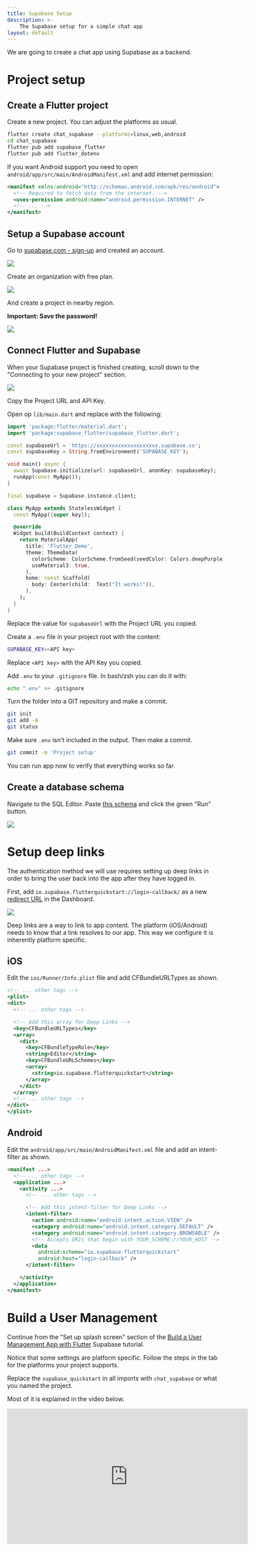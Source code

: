```yaml
---
title: Supabase Setup
description: >-
    The Supabase setup for a simple chat app
layout: default
---
```


We are going to create a chat app using Supabase as a backend.

# Project setup

## Create a Flutter project

Create a new project.
You can adjust the platforms as usual.

```sh
flutter create chat_supabase --platforms=linux,web,android
cd chat_supabase
flutter pub add supabase_flutter
flutter pub add flutter_dotenv
```

If you want Android support you need to open `android/app/src/main/AndroidManifest.xml` and add internet permission:

```xml
<manifest xmlns:android="http://schemas.android.com/apk/res/android">
  <!-- Required to fetch data from the internet. -->
  <uses-permission android:name="android.permission.INTERNET" />
  <!-- ... -->
</manifest>
```

## Setup a Supabase account

Go to [supabase.com - sign-up](https://supabase.com/dashboard/sign-up) and created an account.

![](../supabase_signup.png)

Create an organization with free plan.

![](../supabase_create_organization.png)

And create a project in nearby region.

**Important: Save the password!**

![](../supabase_create_project.png)

## Connect Flutter and Supabase

When your Supabase project is finished creating, scroll down to the "Connecting
to your new project" section.

![](../supabase_connect_to_project.png)

Copy the Project URL and API Key.

Open op `lib/main.dart` and replace with the following:

```dart
import 'package:flutter/material.dart';
import 'package:supabase_flutter/supabase_flutter.dart';

const supabaseUrl = 'https://xxxxxxxxxxxxxxxxxxxx.supabase.co';
const supabaseKey = String.fromEnvironment('SUPABASE_KEY');

void main() async {
  await Supabase.initialize(url: supabaseUrl, anonKey: supabaseKey);
  runApp(const MyApp());
}

final supabase = Supabase.instance.client;

class MyApp extends StatelessWidget {
  const MyApp({super.key});

  @override
  Widget build(BuildContext context) {
    return MaterialApp(
      title: 'Flutter Demo',
      theme: ThemeData(
        colorScheme: ColorScheme.fromSeed(seedColor: Colors.deepPurple),
        useMaterial3: true,
      ),
      home: const Scaffold(
        body: Center(child:  Text("It works!")),
      ),
    );
  }
}
```

Replace the value for `supabaseUrl` with the Project URL you copied.

Create a `.env` file in your project root with the content:

```sh
SUPABASE_KEY=<API key>
```

Replace `<API key>` with the API Key you copied.

Add `.env` to your `.gitignore` file.
In bash/zsh you can do it with:

```sh
echo ".env" >> .gitignore
```

Turn the folder into a GIT repository and make a commit.

```sh
git init
git add -A
git status
```

Make sure `.env` isn't included in the output.
Then make a commit.

```sh
git commit -m 'Project setup'
```

You can run app now to verify that everything works so far.

## Create a database schema

Navigate to the SQL Editor.
Paste [this schema](../supabase_profile.sql) and click the green "Run" button.

![](../supabase_sql_editor.png)

# Setup deep links

The authentication method we will use requires setting up deep links in order to
bring the user back into the app after they have logged in.

First, add `io.supabase.flutterquickstart://login-callback/` as a new [redirect
URL](https://supabase.com/dashboard/project/_/auth/url-configuration) in the
Dashboard.

![](../supabase_deep_links.png)

Deep links are a way to link to app content.
The platform (iOS/Android) needs to know that a link resolves to our app.
This way we configure it is inherently platform specific.

## iOS

Edit the `ios/Runner/Info.plist` file and add CFBundleURLTypes as shown.

```xml
<!-- ... other tags -->
<plist>
<dict>
  <!-- ... other tags -->

  <!-- Add this array for Deep Links -->
  <key>CFBundleURLTypes</key>
  <array>
    <dict>
      <key>CFBundleTypeRole</key>
      <string>Editor</string>
      <key>CFBundleURLSchemes</key>
      <array>
        <string>io.supabase.flutterquickstart</string>
      </array>
    </dict>
  </array>
  <!-- ... other tags -->
</dict>
</plist>
```

## Android

Edit the `android/app/src/main/AndroidManifest.xml` file and add an
intent-filter as shown.

```xml
<manifest ...>
  <!-- ... other tags -->
  <application ...>
    <activity ...>
      <!-- ... other tags -->

      <!-- Add this intent-filter for Deep Links -->
      <intent-filter>
        <action android:name="android.intent.action.VIEW" />
        <category android:name="android.intent.category.DEFAULT" />
        <category android:name="android.intent.category.BROWSABLE" />
        <!-- Accepts URIs that begin with YOUR_SCHEME://YOUR_HOST -->
        <data
          android:scheme="io.supabase.flutterquickstart"
          android:host="login-callback" />
      </intent-filter>

    </activity>
  </application>
</manifest>
```

# Build a User Management

Continue from the "Set up splash screen" section of the [Build a User Management App with Flutter](https://supabase.com/docs/guides/getting-started/tutorials/with-flutter?database-method=sql&platform=ios#set-up-splash-screen) Supabase tutorial.

Notice that some settings are platform specific.
Follow the steps in the tab for the platforms your project supports.

Replace the `supabase_quickstart` in all imports with `chat_supabase` or what
you named the project.

Most of it is explained in the video below.

<iframe width="560" height="315" src="https://www.youtube.com/embed/r7ysVtZ5Row?si=EEhlwteM75JdFa9Y" title="YouTube video player" frameborder="0" allow="accelerometer; autoplay; clipboard-write; encrypted-media; gyroscope; picture-in-picture; web-share" referrerpolicy="strict-origin-when-cross-origin" allowfullscreen></iframe>